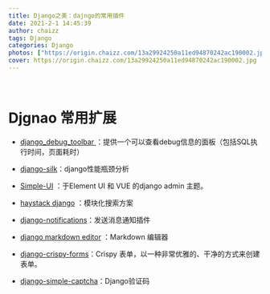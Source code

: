 ```yaml
---
title: Django之美：dajngo的常用插件
date: 2021-2-1 14:45:39
author: chaizz
tags: Django
categories: Django
photos: ["https://origin.chaizz.com/13a29924250a11ed94870242ac190002.jpg"]
cover: https://origin.chaizz.com/13a29924250a11ed94870242ac190002.jpg
---
```


​       

<!--more-->

# Djgnao 常用扩展

- [django_debug_toolbar ](https://django-debug-toolbar.readthedocs.io/en/latest/)：提供一个可以查看debug信息的面板（包括SQL执行时间，页面耗时）

- [django-silk](https://github.com/jazzband/django-silk)：django性能瓶颈分析

- [Simple-UI](https://simpleui.72wo.com/docs/simpleui/doc.html) ：于Element UI 和 VUE 的django admin 主题。

- [haystack django](https://django-haystack.readthedocs.io/en/master/) ：模块化搜索方案

- [django-notifications](https://github.com/django-notifications/django-notifications)：发送消息通知插件

- [django markdown editor](https://github.com/agusmakmun/django-markdown-editor) ：Markdown 编辑器

- [django-crispy-forms](https://github.com/django-crispy-forms/django-crispy-forms)：Crispy 表单，以一种非常优雅的、干净的方式来创建表单。

- [django-simple-captcha](https://github.com/mbi/django-simple-captcha)：Django验证码

